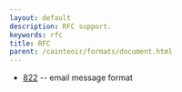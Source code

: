 ```yaml
---
layout: default
description: RFC support.
keywords: rfc
title: RFC
parent: /cainteoir/formats/document.html
---
```


*  [822](rfc822) -- email message format
